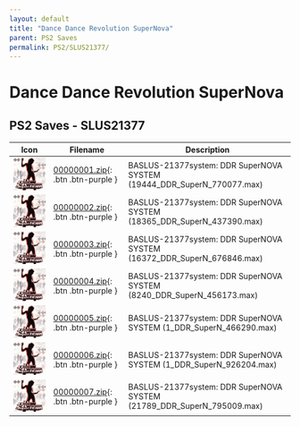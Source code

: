 ```yaml
---
layout: default
title: "Dance Dance Revolution SuperNova"
parent: PS2 Saves
permalink: PS2/SLUS21377/
---
```

# Dance Dance Revolution SuperNova

## PS2 Saves - SLUS21377

| Icon | Filename | Description |
|------|----------|-------------|
| ![Dance Dance Revolution SuperNova](icon0.png) | [00000001.zip](00000001.zip){: .btn .btn-purple } | BASLUS-21377system: DDR SuperNOVA  SYSTEM (19444_DDR_SuperN_770077.max) |
| ![Dance Dance Revolution SuperNova](icon0.png) | [00000002.zip](00000002.zip){: .btn .btn-purple } | BASLUS-21377system: DDR SuperNOVA SYSTEM (18365_DDR_SuperN_437390.max) |
| ![Dance Dance Revolution SuperNova](icon0.png) | [00000003.zip](00000003.zip){: .btn .btn-purple } | BASLUS-21377system: DDR SuperNOVA SYSTEM (16372_DDR_SuperN_676846.max) |
| ![Dance Dance Revolution SuperNova](icon0.png) | [00000004.zip](00000004.zip){: .btn .btn-purple } | BASLUS-21377system: DDR SuperNOVA SYSTEM (8240_DDR_SuperN_456173.max) |
| ![Dance Dance Revolution SuperNova](icon0.png) | [00000005.zip](00000005.zip){: .btn .btn-purple } | BASLUS-21377system: DDR SuperNOVA  SYSTEM (1_DDR_SuperN_466290.max) |
| ![Dance Dance Revolution SuperNova](icon0.png) | [00000006.zip](00000006.zip){: .btn .btn-purple } | BASLUS-21377system: DDR SuperNOVA  SYSTEM (1_DDR_SuperN_926204.max) |
| ![Dance Dance Revolution SuperNova](icon0.png) | [00000007.zip](00000007.zip){: .btn .btn-purple } | BASLUS-21377system: DDR SuperNOVA SYSTEM (21789_DDR_SuperN_795009.max) |
